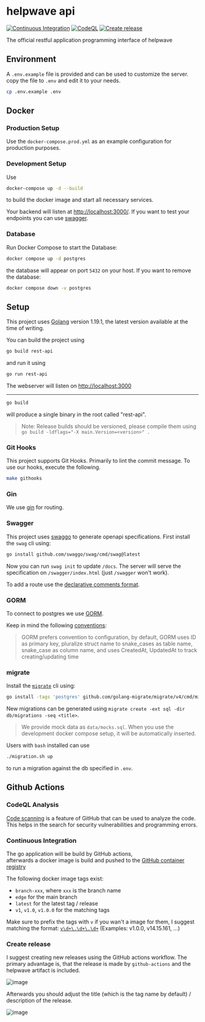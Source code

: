 # helpwave api

[![Continuous Integration](https://github.com/helpwave/rest-api/actions/workflows/ci.yaml/badge.svg)](https://github.com/helpwave/rest-api/actions/workflows/ci.yaml)
[![CodeQL](https://github.com/helpwave/rest-api/actions/workflows/codeql-analysis.yml/badge.svg)](https://github.com/helpwave/rest-api/actions/workflows/codeql-analysis.yml)
[![Create release](https://github.com/helpwave/rest-api/actions/workflows/release.yaml/badge.svg)](https://github.com/helpwave/rest-api/actions/workflows/release.yaml)  

The official restful application programming interface of helpwave

## Environment

A `.env.example` file is provided and can be used to customize the server.
copy the file to `.env` and edit it to your needs.
```bash
cp .env.example .env
```
## Docker

### Production Setup
Use the `docker-compose.prod.yml` as an example configuration for production purposes.

### Development Setup
Use
```bash
docker-compose up -d --build
```
to build the docker image and start all necessary services.

Your backend will listen at [http://localhost:3000/](http://localhost:3000/).
If you want to test your endpoints you can use [swagger](http://localhost:3000/swagger/index.html).

### Database
Run Docker Compose to start the Database:
```bash
docker compose up -d postgres
```
the database will appear on port `5432` on your host.
If you want to remove the database:
```bash
docker compose down -v postgres
```

## Setup

This project uses [Golang][golang] version 1.19.1, the latest version available at the time of writing.

You can build the project using
```bash
go build rest-api
```
and run it using
```bash
go run rest-api
```

The webserver will listen on [http://localhost:3000](http://localhost:3000)
***
```bash
go build
```
will produce a single binary in the root called "rest-api".

> Note: Release builds should be versioned, please compile them using `go build -ldflags="-X main.Version=<version>" .`

### Git Hooks

This project supports Git Hooks. Primarily to lint the commit message. To use our hooks, execute the following.
```bash
make githooks
```

### Gin

We use [gin][gin] for routing.

### Swagger

This project uses [swaggo][swaggo] to generate openapi specifications.
First install the `swag` cli using:
```bash
go install github.com/swaggo/swag/cmd/swag@latest
```
Now you can run `swag init` to update `/docs`.
The server will serve the specification on `/swagger/index.html` (just `/swagger` won't work).

To add a route use the [declarative comments format](https://github.com/swaggo/swag/blob/master/README.md#declarative-comments-format).

### GORM

To connect to postgres we use [GORM][GORM].

Keep in mind the following [conventions](https://gorm.io/docs/models.html#Conventions):
> GORM prefers convention to configuration,
> by default, GORM uses ID as primary key, pluralize struct name to
> snake_cases as table name, snake_case as column name, and uses CreatedAt,
> UpdatedAt to track creating/updating time

### migrate

Install the [`migrate`][migrate] cli using:
```bash
go install -tags 'postgres' github.com/golang-migrate/migrate/v4/cmd/migrate@latest
```

New migrations can be generated using `migrate create -ext sql -dir db/migrations -seq <title>`.

> We provide mock data as `data/mocks.sql`. When you use the development docker compose setup, it will be automatically inserted.

Users with `bash` installed can use
```bash
./migration.sh up
```
to run a migration against the db specified in `.env`.

## Github Actions

### CodeQL Analysis

[Code scanning](https://docs.github.com/en/code-security/code-scanning/automatically-scanning-your-code-for-vulnerabilities-and-errors/about-code-scanning) is a feature of GitHub that can be used to analyze the code. This helps in the search for security vulnerabilities and programming errors.

### Continuous Integration

The go application will be build by GitHub actions,  
afterwards a docker image is build and pushed to the
[GitHub container registry](https://ghcr.io)

The following docker image tags exist:

* `branch-xxx`, where `xxx` is the branch name
* `edge` for the main branch
* `latest` for the latest tag / release
* `v1`, `v1.0`, `v1.0.0` for the matching tags

Make sure to prefix the tags with `v` if you wan't a image for them, I suggest matching the format: [`v\d+\.\d+\.\d+`](https://regexr.com/6v4qh) (Examples: v1.0.0, v14.15.161, ...)

### Create release

I suggest creating new releases using the GitHub actions workflow. The primary advantage is, that the release is made by `github-actions` and the helpwave artifact is included.

![image](https://user-images.githubusercontent.com/26925347/193222515-98220b50-b320-497d-a012-af4be7cdbe3b.png)

Afterwards you should adjust the title (which is the tag name by default) / description of the release.

![image](https://user-images.githubusercontent.com/26925347/193222838-c2f16900-371d-495f-ab55-9d75b6489cfc.png)

[golang]: https://go.dev/
[gin]: https://github.com/gin-gonic/gin/
[swaggo]: https://github.com/swaggo/
[GORM]: https://gorm.io/
[migrate]: https://github.com/golang-migrate/migrate/

